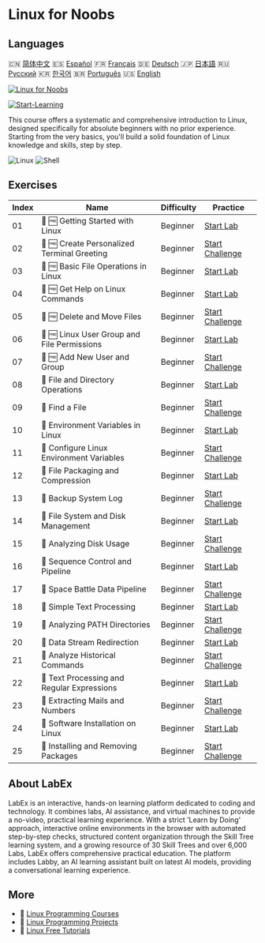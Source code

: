 # Linux for Noobs

## Languages

🇨🇳 [简体中文](README_zh.md) 🇪🇸 [Español](README_es.md) 🇫🇷 [Français](README_fr.md) 🇩🇪 [Deutsch](README_de.md) 🇯🇵 [日本語](README_ja.md) 🇷🇺 [Русский](README_ru.md) 🇰🇷 [한국어](README_ko.md) 🇧🇷 [Português](README_pt.md) 🇺🇸 [English](README.md) 

[![Linux for Noobs](https://cover-creator.labex.io/linux-for-noobs.png)](https://labex.io/courses/linux-for-noobs)

[![Start-Learning](https://img.shields.io/badge/Start-Learning-whitesmoke?style=for-the-badge)](https://labex.io/courses/linux-for-noobs)

This course offers a systematic and comprehensive introduction to Linux, designed specifically for absolute beginners with no prior experience. Starting from the very basics, you'll build a solid foundation of Linux knowledge and skills, step by step.

![Linux](https://img.shields.io/badge/Linux-whitesmoke?style=for-the-badge&logo=linux)
![Shell](https://img.shields.io/badge/Shell-whitesmoke?style=for-the-badge&logo=shell)


## Exercises

|   Index | Name                                        | Difficulty   | Practice                                                                                                                    |
|---------|---------------------------------------------|--------------|-----------------------------------------------------------------------------------------------------------------------------|
|      01 | 📖 🆓 Getting Started with Linux            | Beginner     | <a target='_blank' href='https://labex.io/tutorials/linux-getting-started-with-linux-446315'>Start Lab</a>                  |
|      02 | 🎯 🆓 Create Personalized Terminal Greeting | Beginner     | <a target='_blank' href='https://labex.io/tutorials/linux-create-personalized-terminal-greeting-446322'>Start Challenge</a> |
|      03 | 📖 🆓 Basic File Operations in Linux        | Beginner     | <a target='_blank' href='https://labex.io/tutorials/linux-basic-file-operations-in-linux-18001'>Start Lab</a>               |
|      04 | 📖 🆓 Get Help on Linux Commands            | Beginner     | <a target='_blank' href='https://labex.io/tutorials/linux-get-help-on-linux-commands-18000'>Start Lab</a>                   |
|      05 | 🎯 🆓 Delete and Move Files                 | Beginner     | <a target='_blank' href='https://labex.io/tutorials/linux-delete-and-move-files-7777'>Start Challenge</a>                   |
|      06 | 📖 🆓 Linux User Group and File Permissions | Beginner     | <a target='_blank' href='https://labex.io/tutorials/linux-linux-user-group-and-file-permissions-18002'>Start Lab</a>        |
|      07 | 🎯 🆓 Add New User and Group                | Beginner     | <a target='_blank' href='https://labex.io/tutorials/linux-add-new-user-and-group-17987'>Start Challenge</a>                 |
|      08 | 📖  File and Directory Operations           | Beginner     | <a target='_blank' href='https://labex.io/tutorials/linux-file-and-directory-operations-17997'>Start Lab</a>                |
|      09 | 🎯  Find a File                             | Beginner     | <a target='_blank' href='https://labex.io/tutorials/linux-find-a-file-17993'>Start Challenge</a>                            |
|      10 | 📖  Environment Variables in Linux          | Beginner     | <a target='_blank' href='https://labex.io/tutorials/linux-environment-variables-in-linux-385274'>Start Lab</a>              |
|      11 | 🎯  Configure Linux Environment Variables   | Beginner     | <a target='_blank' href='https://labex.io/tutorials/linux-configure-linux-environment-variables-437861'>Start Challenge</a> |
|      12 | 📖  File Packaging and Compression          | Beginner     | <a target='_blank' href='https://labex.io/tutorials/linux-file-packaging-and-compression-385413'>Start Lab</a>              |
|      13 | 🎯  Backup System Log                       | Beginner     | <a target='_blank' href='https://labex.io/tutorials/linux-backup-system-log-17989'>Start Challenge</a>                      |
|      14 | 📖  File System and Disk Management         | Beginner     | <a target='_blank' href='https://labex.io/tutorials/linux-file-system-and-disk-management-17999'>Start Lab</a>              |
|      15 | 🎯  Analyzing Disk Usage                    | Beginner     | <a target='_blank' href='https://labex.io/tutorials/linux-analyzing-disk-usage-7775'>Start Challenge</a>                    |
|      16 | 📖  Sequence Control and Pipeline           | Beginner     | <a target='_blank' href='https://labex.io/tutorials/linux-sequence-control-and-pipeline-17994'>Start Lab</a>                |
|      17 | 🎯  Space Battle Data Pipeline              | Beginner     | <a target='_blank' href='https://labex.io/tutorials/linux-space-battle-data-pipeline-385343'>Start Challenge</a>            |
|      18 | 📖  Simple Text Processing                  | Beginner     | <a target='_blank' href='https://labex.io/tutorials/linux-simple-text-processing-18004'>Start Lab</a>                       |
|      19 | 🎯  Analyzing PATH Directories              | Beginner     | <a target='_blank' href='https://labex.io/tutorials/linux-analyzing-path-directories-385344'>Start Challenge</a>            |
|      20 | 📖  Data Stream Redirection                 | Beginner     | <a target='_blank' href='https://labex.io/tutorials/linux-data-stream-redirection-17995'>Start Lab</a>                      |
|      21 | 🎯  Analyze Historical Commands             | Beginner     | <a target='_blank' href='https://labex.io/tutorials/linux-analyze-historical-commands-17988'>Start Challenge</a>            |
|      22 | 📖  Text Processing and Regular Expressions | Beginner     | <a target='_blank' href='https://labex.io/tutorials/linux-text-processing-and-regular-expressions-18003'>Start Lab</a>      |
|      23 | 🎯  Extracting Mails and Numbers            | Beginner     | <a target='_blank' href='https://labex.io/tutorials/linux-extracting-mails-and-numbers-17991'>Start Challenge</a>           |
|      24 | 📖  Software Installation on Linux          | Beginner     | <a target='_blank' href='https://labex.io/tutorials/linux-software-installation-on-linux-18005'>Start Lab</a>               |
|      25 | 🎯  Installing and Removing Packages        | Beginner     | <a target='_blank' href='https://labex.io/tutorials/linux-installing-and-removing-packages-385380'>Start Challenge</a>      |

## About LabEx

LabEx is an interactive, hands-on learning platform dedicated to coding and technology. It combines labs, AI assistance, and virtual machines to provide a no-video, practical learning experience. With a strict 'Learn by Doing' approach, interactive online environments in the browser with automated step-by-step checks, structured content organization through the Skill Tree learning system, and a growing resource of 30 Skill Trees and over 6,000 Labs, LabEx offers comprehensive practical education. The platform includes Labby, an AI learning assistant built on latest AI models, providing a conversational learning experience.

## More

- 🔗 [Linux Programming Courses](https://github.com/labex-labs/awesome-programming-courses)
- 🔗 [Linux Programming Projects](https://github.com/labex-labs/awesome-programming-projects)
- 🔗 [Linux Free Tutorials](https://github.com/labex-labs/linux-free-tutorials)

